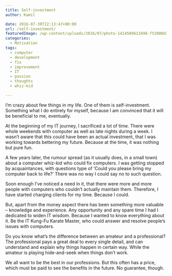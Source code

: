 ```yaml
---
title: Self-investment
author: Kamil

date: 2016-07-30T22:13:47+00:00
url: /self-investment/
featuredImage: /wp-content/uploads/2016/07/photo-1414509613498-f53000d3d2c1.jpg
categories:
  - Motivation
tags:
  - computer
  - development
  - fix
  - improvement
  - IT
  - passion
  - thoughts
  - whiz-kid

---
```

I&#8217;m crazy about few things in my life. One of them is self-investment. Something what I do entirely for myself, because I am convinced that it will be beneficial to me, eventually.

At the beginning of my IT journey, I sacrificed a lot of time. There were whole weekends with computer as well as late nights during a week. I wasn&#8217;t aware that this could have been an actual investment, that I was working towards bettering my future. Because at the time, it was nothing but pure fun.

A few years later, the rumour spread (as it usually does, in a small town) about a computer whiz-kid who could fix computers. I was getting stopped by acquaintances, with questions type of ‘Could you please bring my computer back to life?&#8217; There was no way I could say no to such question.

Soon enough I&#8217;ve noticed a need in it, that there were more and more people with computers who couldn&#8217;t actually maintain them. Therefore, I have started charging clients for my time. Because I could.

But, apart from the money aspect there has been something more valuable &#8211; knowledge and experience. Any opportunity and any spare time I had I dedicated to widen IT wisdom. Because I wanted to know everything about it. Be the IT Kung-Fu Karate Master, who could answer and resolve people&#8217;s issues with computers.

Do you know what&#8217;s the difference between an amateur and a professional? The professional pays a great deal to every single detail, and can understand and explain why things happen in certain way. While the amateur is playing hide-and-seek when things don&#8217;t work.

We all want to be the best in our professions. But this often has a price, which must be paid to see the benefits in the future. No guarantee, though.

&nbsp;
